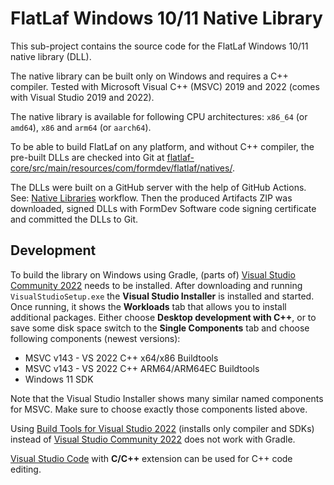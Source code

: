 FlatLaf Windows 10/11 Native Library
====================================

This sub-project contains the source code for the FlatLaf Windows 10/11 native
library (DLL).

The native library can be built only on Windows and requires a C++ compiler.
Tested with Microsoft Visual C++ (MSVC) 2019 and 2022 (comes with Visual Studio
2019 and 2022).

The native library is available for following CPU architectures: `x86_64` (or
`amd64`), `x86` and `arm64` (or `aarch64`).

To be able to build FlatLaf on any platform, and without C++ compiler, the
pre-built DLLs are checked into Git at
[flatlaf-core/src/main/resources/com/formdev/flatlaf/natives/](https://github.com/JFormDesigner/FlatLaf/tree/main/flatlaf-core/src/main/resources/com/formdev/flatlaf/natives).

The DLLs were built on a GitHub server with the help of GitHub Actions. See:
[Native Libraries](https://github.com/JFormDesigner/FlatLaf/actions/workflows/natives.yml)
workflow. Then the produced Artifacts ZIP was downloaded, signed DLLs with
FormDev Software code signing certificate and committed the DLLs to Git.


## Development

To build the library on Windows using Gradle, (parts of)
[Visual Studio Community
2022](https://visualstudio.microsoft.com/downloads/)
needs to be installed. After downloading and running `VisualStudioSetup.exe` the
**Visual Studio Installer** is installed and started. Once running, it shows the
**Workloads** tab that allows you to install additional packages. Either choose
**Desktop development with C++**, or to save some disk space switch to the
**Single Components** tab and choose following components (newest versions):

- MSVC v143 - VS 2022 C++ x64/x86 Buildtools
- MSVC v143 - VS 2022 C++ ARM64/ARM64EC Buildtools
- Windows 11 SDK

Note that the Visual Studio Installer shows many similar named components for
MSVC. Make sure to choose exactly those components listed above.

Using
[Build Tools for Visual Studio 2022](https://visualstudio.microsoft.com/downloads/#remote-tools-for-visual-studio-2022)
(installs only compiler and SDKs) instead of
[Visual Studio Community
2022](https://visualstudio.microsoft.com/downloads/)
does not work with Gradle.

[Visual Studio Code](https://code.visualstudio.com/) with **C/C++** extension
can be used for C++ code editing.

